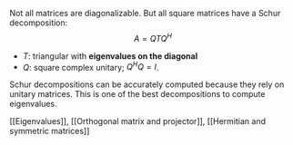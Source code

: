 Not all matrices are diagonalizable. But all square matrices have a Schur decomposition:
$$
A = QTQ^H
$$
- $T$: triangular with **eigenvalues on the diagonal**
- $Q$: square complex unitary; $Q^H Q =I$.

Schur decompositions can be accurately computed because they rely on unitary matrices. This is one of the best decompositions to compute eigenvalues.

[[Eigenvalues]], [[Orthogonal matrix and projector]], [[Hermitian and symmetric matrices]]